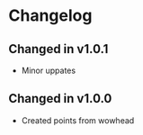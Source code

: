 # Changelog

## Changed in v1.0.1
* Minor uppates

## Changed in v1.0.0
* Created points from wowhead

